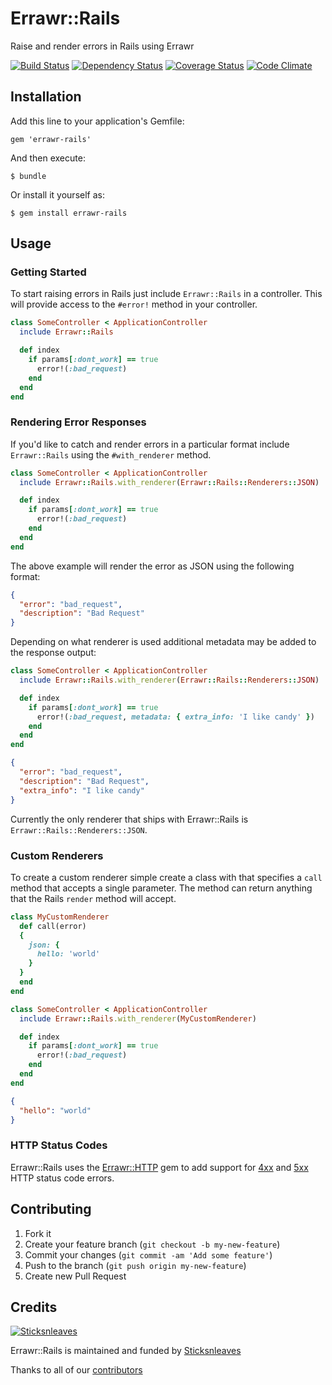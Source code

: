 # Errawr::Rails

Raise and render errors in Rails using Errawr

[![Build Status](https://travis-ci.org/anthonator/errawr-rails.png?branch=master)](https://travis-ci.org/anthonator/errawr-rails) [![Dependency Status](https://gemnasium.com/anthonator/errawr-rails.png)](https://gemnasium.com/anthonator/errawr-rails) [![Coverage Status](https://coveralls.io/repos/anthonator/errawr-rails/badge.png?branch=master)](https://coveralls.io/r/anthonator/errawr-rails?branch=master) [![Code Climate](https://codeclimate.com/github/anthonator/errawr-rails.png)](https://codeclimate.com/github/anthonator/errawr-rails)

## Installation

Add this line to your application's Gemfile:

    gem 'errawr-rails'

And then execute:

    $ bundle

Or install it yourself as:

    $ gem install errawr-rails

## Usage

### Getting Started

To start raising errors in Rails just include ```Errawr::Rails``` in a controller. This will provide access to the ```#error!``` method in your controller.

```ruby
class SomeController < ApplicationController
  include Errawr::Rails

  def index
    if params[:dont_work] == true
      error!(:bad_request)
    end
  end
end
```

### Rendering Error Responses

If you'd like to catch and render errors in a particular format include ```Errawr::Rails``` using the ```#with_renderer``` method.

```ruby
class SomeController < ApplicationController
  include Errawr::Rails.with_renderer(Errawr::Rails::Renderers::JSON)

  def index
    if params[:dont_work] == true
      error!(:bad_request)
    end
  end
end
```

The above example will render the error as JSON using the following format:

```json
{
  "error": "bad_request",
  "description": "Bad Request"
}
```

Depending on what renderer is used additional metadata may be added to the response output:

```ruby
class SomeController < ApplicationController
  include Errawr::Rails.with_renderer(Errawr::Rails::Renderers::JSON)

  def index
    if params[:dont_work] == true
      error!(:bad_request, metadata: { extra_info: 'I like candy' })
    end
  end
end
```

```json
{
  "error": "bad_request",
  "description": "Bad Request",
  "extra_info": "I like candy"
}
```

Currently the only renderer that ships with Errawr::Rails is ```Errawr::Rails::Renderers::JSON```.


### Custom Renderers

To create a custom renderer simple create a class with that specifies a ```call``` method that accepts a single parameter. The method can return anything that the Rails ```render``` method will accept.

```ruby
class MyCustomRenderer
  def call(error)
  {
    json: {
      hello: 'world'
    }
  }
  end
end
```

```ruby
class SomeController < ApplicationController
  include Errawr::Rails.with_renderer(MyCustomRenderer)

  def index
    if params[:dont_work] == true
      error!(:bad_request)
    end
  end
end
```

```json
{
  "hello": "world"
}
```

### HTTP Status Codes

Errawr::Rails uses the [Errawr::HTTP](https://github.com/anthonator/errawr-http) gem to add support for [4xx](https://github.com/anthonator/errawr-http#supported-4xx-status-codes) and [5xx](https://github.com/anthonator/errawr-http#supported-5xx-status-codes) HTTP status code errors.

## Contributing

1. Fork it
2. Create your feature branch (`git checkout -b my-new-feature`)
3. Commit your changes (`git commit -am 'Add some feature'`)
4. Push to the branch (`git push origin my-new-feature`)
5. Create new Pull Request

## Credits

[![Sticksnleaves](http://sticksnleaves-wordpress.herokuapp.com/wp-content/themes/sticksnleaves/images/snl-logo-116x116.png)](http://www.sticksnleaves.com)

Errawr::Rails is maintained and funded by [Sticksnleaves](http://www.sticksnleaves.com)

Thanks to all of our [contributors](https://github.com/anthonator/errawr-rails/graphs/contributors)
